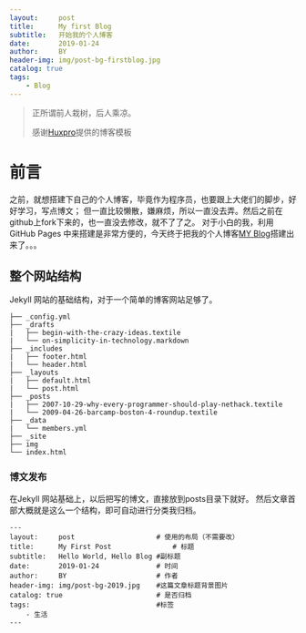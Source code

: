 ```yaml
---
layout:     post
title:      My first Blog
subtitle:   开始我的个人博客
date:       2019-01-24
author:     BY
header-img: img/post-bg-firstblog.jpg
catalog: true
tags:
    - Blog
---
```


> 正所谓前人栽树，后人乘凉。
> 
> 感谢[Huxpro](https://github.com/huxpro)提供的博客模板
> 

# 前言
之前，就想搭建下自己的个人博客，毕竟作为程序员，也要跟上大佬们的脚步，好好学习，写点博文；
但一直比较懒散，嫌麻烦，所以一直没去弄。然后之前在github上fork下来的，也一直没去修改，就不了了之。
对于小白的我，利用 GitHub Pages 中来搭建是非常方便的，今天终于把我的个人博客[MY Blog](http://tryingpfq.top)搭建出来了。。。

## 整个网站结构

Jekyll 网站的基础结构，对于一个简单的博客网站足够了。

```
├── _config.yml
├── _drafts
|   ├── begin-with-the-crazy-ideas.textile
|   └── on-simplicity-in-technology.markdown
├── _includes
|   ├── footer.html
|   └── header.html
├── _layouts
|   ├── default.html
|   └── post.html
├── _posts
|   ├── 2007-10-29-why-every-programmer-should-play-nethack.textile
|   └── 2009-04-26-barcamp-boston-4-roundup.textile
├── _data
|   └── members.yml
├── _site
├── img
└── index.html
```

### 博文发布
在Jekyll 网站基础上，以后把写的博文，直接放到posts目录下就好。
然后文章首部大概就是这么一个结构，即可自动进行分类我归档。

```
---
layout:     post   				    # 使用的布局（不需要改）
title:      My First Post 				# 标题 
subtitle:   Hello World, Hello Blog #副标题
date:       2019-01-24				# 时间
author:     BY 						# 作者
header-img: img/post-bg-2019.jpg 	#这篇文章标题背景图片
catalog: true 						# 是否归档
tags:								#标签
    - 生活
---

```

